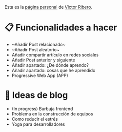 Esta es la [página personal](https://elrincondevictor.com/blog/) de [Victor Ribero](https://twitter.com/JS_TUREEY).

# 📋 Funcionalidades a hacer
- ~Añadir Post relacionado~
- ~Añadir Post aleatorio~
- Añadir compartir artículo en redes sociales
- Añadir Post anterior y siguiente
- Añadir apartado: ¿De dónde aprendo?
- Añadir apartado: cosas que he aprendido
- Progressive Web App (APP)

# 📝 Ideas de blog
- (In progress) Burbuja frontend
- Problema en la construcción de equipos
- Como reducir el estrés
- Yoga para desarrolladores

